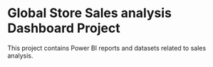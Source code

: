 # Global Store Sales analysis Dashboard Project
This project contains Power BI reports and datasets related to sales analysis.

